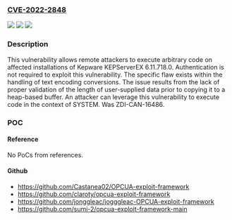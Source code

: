 ### [CVE-2022-2848](https://cve.mitre.org/cgi-bin/cvename.cgi?name=CVE-2022-2848)
![](https://img.shields.io/static/v1?label=Product&message=KEPServerEX&color=blue)
![](https://img.shields.io/static/v1?label=Version&message=n%2Fa&color=blue)
![](https://img.shields.io/static/v1?label=Vulnerability&message=CWE-122%3A%20Heap-based%20Buffer%20Overflow&color=brighgreen)

### Description

This vulnerability allows remote attackers to execute arbitrary code on affected installations of Kepware KEPServerEX 6.11.718.0. Authentication is not required to exploit this vulnerability. The specific flaw exists within the handling of text encoding conversions. The issue results from the lack of proper validation of the length of user-supplied data prior to copying it to a heap-based buffer. An attacker can leverage this vulnerability to execute code in the context of SYSTEM. Was ZDI-CAN-16486.

### POC

#### Reference
No PoCs from references.

#### Github
- https://github.com/Castanea02/OPCUA-exploit-framework
- https://github.com/claroty/opcua-exploit-framework
- https://github.com/jonggleac/jogggleac-OPCUA-exploit-framework
- https://github.com/sumi-2/opcua-exploit-framework-main

